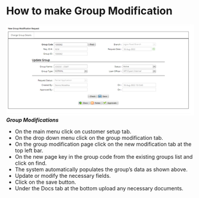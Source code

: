 # How to make Group Modification
![How to make group modifications on the MFI Expert system](./images/Group_modification.png "Group Modifications")\
***Group Modifications***

- On the main menu click on customer setup tab.
- On the drop down menu click on the group modification tab.
- On the group modification page click on the new modification tab at the top left bar.
- On the new page key in the group code from the existing groups list and click on find.
- The system automatically populates the group’s data as shown above.
- Update or modify the necessary fields. 
- Click on the save button. 
- Under the Docs tab at the bottom upload any necessary documents.